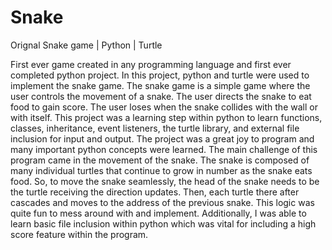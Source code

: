 # Snake
Orignal Snake game | Python | Turtle

First ever game created in any programming language and first ever completed python project. In this project, python and turtle were used to implement the snake game. The snake game is a simple game where the user controls the movement of a snake. The user directs the snake to eat food to gain score. The user loses when the snake collides with the wall or with itself. This project was a learning step within python to learn functions, classes, inheritance, event listeners, the turtle library, and external file inclusion for input and output. The project was a great joy to program and many important python concepts were learned. The main challenge of this program came in the movement of the snake. The snake is composed of many individual turtles that continue to grow in number as the snake eats food. So, to move the snake seamlessly, the head of the snake needs to be the turtle receiving the direction updates. Then, each turtle there after cascades and moves to the address of the previous snake. This logic was quite fun to mess around with and implement. Additionally, I was able to learn basic file inclusion within python which was vital for including a high score feature within the program.


